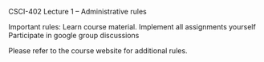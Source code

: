 CSCI-402 
Lecture 1 – Administrative rules

Important rules: 
Learn course material.
Implement all assignments yourself
Participate in google group discussions

Please refer to the course website for additional rules. 
